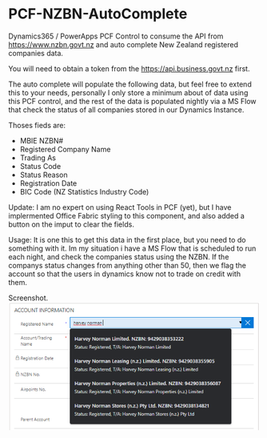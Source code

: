 # PCF-NZBN-AutoComplete
Dynamics365 / PowerApps PCF Control to consume the API from https://www.nzbn.govt.nz and auto complete New Zealand registered companies data.

You will need to obtain a token from the https://api.business.govt.nz first.

The auto complete will populate the following data, but feel free to extend this to your needs, personally I only store a minimum about of data using this PCF control, and the rest of the data is populated nightly via a MS Flow that check the status of all companies stored in our Dynamics Instance.

Thoses fieds are:
* MBIE NZBN#
* Registered Company Name
* Trading As
* Status Code
* Status Reason
* Registration Date
* BIC Code (NZ Statistics Industry Code)

Update:
I am no expert on using React Tools in PCF (yet), but I have implermented Office Fabric styling to this component, and also added a button on the imput to clear the fields.

Usage:
It is one this to get this data in the first place, but you need to do something with it.  Im my situation i have a MS Flow that is scheduled to run each night, and check the companies status using the NZBN. If the companys status changes from anything other than 50, then we flag the account so that the users in dynamics know not to trade on credit with them.


Screenshot.
![Screenshot](screenshot.png)


